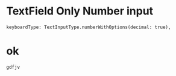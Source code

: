   # TextField Only Number input
  
    keyboardType: TextInputType.numberWithOptions(decimal: true),
      
      
  # ok
    gdfjv
    
